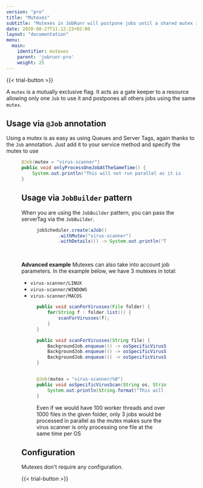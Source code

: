 ```yaml
---
version: "pro"
title: "Mutexes"
subtitle: "Mutexes in JobRunr will postpone jobs until a shared mutex is free"
date: 2020-08-27T11:12:23+02:00
layout: "documentation"
menu: 
  main: 
    identifier: mutexes
    parent: 'jobrunr-pro'
    weight: 25
---
```

{{< trial-button >}}

A `mutex` is a mutually exclusive flag. It acts as a gate keeper to a resource allowing only one `Job` to use it and postpones all others jobs using the same `mutex`.


## Usage via `@Job` annotation
Using a mutex is as easy as using Queues and Server Tags, again thanks to the `Job` annotation. Just add it to your service method and specify the mutex to use
<figure>

```java
@Job(mutex = "virus-scanner")
public void onlyProcessOneJobAtTheSameTime() {
    System.out.println("This will not run parallel as it is guarded by a mutex");
}
```

## Usage via `JobBuilder` pattern
When you are using the `JobBuilder` pattern, you can pass the serverTag via the `JobBuilder`.
<figure>

```java
jobScheduler.create(aJob()
        .withMutex("virus-scanner")
        .withDetails(() -> System.out.println("This will not run parallel as it is guarded by a mutex"));
```
</figure>

<br>

__Advanced example__
Mutexes can also take into account job parameters. In the example below, we have 3 mutexes in total:
- `virus-scanner/LINUX`
- `virus-scanner/WINDOWS`
- `virus-scanner/MACOS`

<figure>

```java
public void scanForVirusses(File folder) {
    for(String f : folder.list()) {
        scanForVirusses(f);
    }
}

public void scanForVirusses(String file) {
    BackgroundJob.enqueue(() -> osSpecificVirusScan("LINUX", file));
    BackgroundJob.enqueue(() -> osSpecificVirusScan("WINDOWS", file));
    BackgroundJob.enqueue(() -> osSpecificVirusScan("MACOS", file));
}


@Job(mutex = "virus-scanner/%0")
public void osSpecificVirusScan(String os, String file) {
    System.out.println(String.format("This will result in a mutex virus-scanner/%0", os));
}
```
<figcaption>Even if we would have 100 worker threads and over 1000 files in the given folder, only 3 jobs would be processed in parallel as the mutex makes sure the virus scanner is only processing one file at the same time per OS</figcaption>
</figure>



## Configuration
Mutexes don't require any configuration.

{{< trial-button >}}